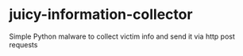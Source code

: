 # juicy-information-collector

Simple Python malware to collect victim info and send it via http post requests
